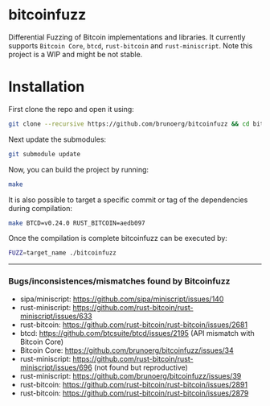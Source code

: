 # bitcoinfuzz

Differential Fuzzing of Bitcoin implementations and libraries.
It currently supports `Bitcoin Core`, `btcd`, `rust-bitcoin` and `rust-miniscript`.
Note this project is a WIP and might be not stable.

# Installation

First clone the repo and open it using:

```bash
git clone --recursive https://github.com/brunoerg/bitcoinfuzz && cd bitcoinfuzz
```

Next update the submodules:

```bash
git submodule update
```

Now, you can build the project by running:

```bash
make
```

It is also possible to target a specific commit or tag of the dependencies during compilation:

```bash
make BTCD=v0.24.0 RUST_BITCOIN=aedb097
```

Once the compilation is complete bitcoinfuzz can be executed by:

```bash
FUZZ=target_name ./bitcoinfuzz
```

-------------------------------------------
### Bugs/inconsistences/mismatches found by Bitcoinfuzz

- sipa/miniscript: https://github.com/sipa/miniscript/issues/140
- rust-miniscript: https://github.com/rust-bitcoin/rust-miniscript/issues/633
- rust-bitcoin: https://github.com/rust-bitcoin/rust-bitcoin/issues/2681
- btcd: https://github.com/btcsuite/btcd/issues/2195 (API mismatch with Bitcoin Core)
- Bitcoin Core: https://github.com/brunoerg/bitcoinfuzz/issues/34
- rust-miniscript: https://github.com/rust-bitcoin/rust-miniscript/issues/696 (not found but reproductive) 
- rust-miniscript: https://github.com/brunoerg/bitcoinfuzz/issues/39
- rust-bitcoin: https://github.com/rust-bitcoin/rust-bitcoin/issues/2891
- rust-bitcoin: https://github.com/rust-bitcoin/rust-bitcoin/issues/2879

